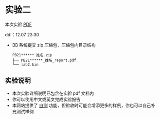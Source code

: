 # 实验二

本次实验 [PDF](/pdf/lab2.pdf)

ddl：12.07 23:30

- BB 系统提交 zip 压缩包，压缩包内目录结构
  ```
  PB21******_姓名.zip
  ├── PB21******_姓名_report.pdf
  └── lab2.bin
  ```

## 实验说明

- 本次实验详细说明已包含在实验 pdf 文档内
- 你可以使用中文或英文完成实验报告
- 本网站提供了 [自测](/judge) 功能，但验收时可能会增添更多的样例，你也可以自己补充测试样例

